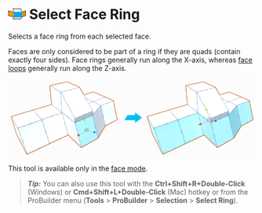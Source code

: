 # ![Select Face Ring icon](images/icons/Selection_Ring_Face.png) Select Face Ring

Selects a face ring from each selected face. 

Faces are only considered to be part of a ring if they are quads (contain exactly four sides). Face rings generally run along the X-axis, whereas [face loops](Selection_Loop_Face.md) generally run along the Z-axis.

![Only bottom faces selected on multi-level Mesh](images/SelectFaceRing_Example.png)

This tool is available only in the [face mode](modes.md).

> ***Tip:*** You can also use this tool with the **Ctrl+Shift+R+Double-Click** (Windows) or **Cmd+Shift+L+Double-Click** (Mac) hotkey or from the ProBuilder menu (**Tools** > **ProBuilder** > **Selection** > **Select Ring**).

